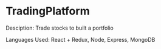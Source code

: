 # TradingPlatform
 Desciption: Trade stocks to built a portfolio
 
 Languages Used: React + Redux, Node, Express, MongoDB

